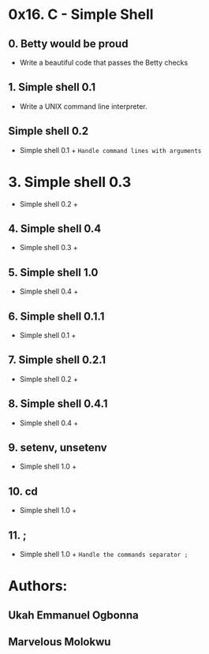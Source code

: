# 0x16. C - Simple Shell

## 0. Betty would be proud
* Write a beautiful code that passes the Betty checks

## 1. Simple shell 0.1
* Write a UNIX command line interpreter.

##  Simple shell 0.2
* Simple shell 0.1 + `Handle command lines with arguments`

# 3. Simple shell 0.3
* Simple shell 0.2 +

## 4. Simple shell 0.4
* Simple shell 0.3 +

## 5. Simple shell 1.0
* Simple shell 0.4 +

## 6. Simple shell 0.1.1
* Simple shell 0.1 +

## 7. Simple shell 0.2.1
* Simple shell 0.2 +

## 8. Simple shell 0.4.1
* Simple shell 0.4 +

## 9. setenv, unsetenv
* Simple shell 1.0 +

## 10. cd
* Simple shell 1.0 +

## 11. ;
* Simple shell 1.0 + `Handle the commands separator ;`

# Authors:
## Ukah Emmanuel Ogbonna
## Marvelous Molokwu

